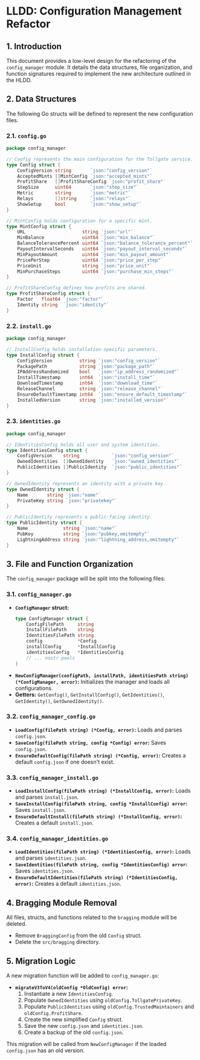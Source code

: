 # LLDD: Configuration Management Refactor

## 1. Introduction

This document provides a low-level design for the refactoring of the `config_manager` module. It details the data structures, file organization, and function signatures required to implement the new architecture outlined in the HLDD.

## 2. Data Structures

The following Go structs will be defined to represent the new configuration files.

### 2.1. `config.go`

```go
package config_manager

// Config represents the main configuration for the Tollgate service.
type Config struct {
	ConfigVersion string       `json:"config_version"`
	AcceptedMints []MintConfig `json:"accepted_mints"`
	ProfitShare   []ProfitShareConfig `json:"profit_share"`
	StepSize      uint64       `json:"step_size"`
	Metric        string       `json:"metric"`
	Relays        []string     `json:"relays"`
	ShowSetup     bool         `json:"show_setup"`
}

// MintConfig holds configuration for a specific mint.
type MintConfig struct {
	URL                     string `json:"url"`
	MinBalance              uint64 `json:"min_balance"`
	BalanceTolerancePercent uint64 `json:"balance_tolerance_percent"`
	PayoutIntervalSeconds   uint64 `json:"payout_interval_seconds"`
	MinPayoutAmount         uint64 `json:"min_payout_amount"`
	PricePerStep            uint64 `json:"price_per_step"`
	PriceUnit               string `json:"price_unit"`
	MinPurchaseSteps        uint64 `json:"purchase_min_steps"`
}

// ProfitShareConfig defines how profits are shared.
type ProfitShareConfig struct {
	Factor   float64 `json:"factor"`
	Identity string  `json:"identity"`
}
```

### 2.2. `install.go`

```go
package config_manager

// InstallConfig holds installation-specific parameters.
type InstallConfig struct {
	ConfigVersion          string `json:"config_version"`
	PackagePath            string `json:"package_path"`
	IPAddressRandomized    bool   `json:"ip_address_randomized"`
	InstallTimestamp       int64  `json:"install_time"`
	DownloadTimestamp      int64  `json:"download_time"`
	ReleaseChannel         string `json:"release_channel"`
	EnsureDefaultTimestamp int64  `json:"ensure_default_timestamp"`
	InstalledVersion       string `json:"installed_version"`
}
```

### 2.3. `identities.go`

```go
package config_manager

// IdentitiesConfig holds all user and system identities.
type IdentitiesConfig struct {
	ConfigVersion    string            `json:"config_version"`
	OwnedIdentities  []OwnedIdentity   `json:"owned_identities"`
	PublicIdentities []PublicIdentity  `json:"public_identities"`
}

// OwnedIdentity represents an identity with a private key.
type OwnedIdentity struct {
	Name       string `json:"name"`
	PrivateKey string `json:"privatekey"`
}

// PublicIdentity represents a public-facing identity.
type PublicIdentity struct {
	Name             string `json:"name"`
	PubKey           string `json:"pubkey,omitempty"`
	LightningAddress string `json:"lightning_address,omitempty"`
}
```

## 3. File and Function Organization

The `config_manager` package will be split into the following files:

### 3.1. `config_manager.go`

- **`ConfigManager` struct:**
  ```go
  type ConfigManager struct {
      ConfigFilePath     string
      InstallFilePath    string
      IdentitiesFilePath string
      config             *Config
      installConfig      *InstallConfig
      identitiesConfig   *IdentitiesConfig
      // ... nostr pools
  }
  ```
- **`NewConfigManager(configPath, installPath, identitiesPath string) (*ConfigManager, error)`:** Initializes the manager and loads all configurations.
- **Getters:** `GetConfig()`, `GetInstallConfig()`, `GetIdentities()`, `GetIdentity()`, `GetOwnedIdentity()`.

### 3.2. `config_manager_config.go`

- **`LoadConfig(filePath string) (*Config, error)`:** Loads and parses `config.json`.
- **`SaveConfig(filePath string, config *Config) error`:** Saves `config.json`.
- **`EnsureDefaultConfig(filePath string) (*Config, error)`:** Creates a default `config.json` if one doesn't exist.

### 3.3. `config_manager_install.go`

- **`LoadInstallConfig(filePath string) (*InstallConfig, error)`:** Loads and parses `install.json`.
- **`SaveInstallConfig(filePath string, config *InstallConfig) error`:** Saves `install.json`.
- **`EnsureDefaultInstall(filePath string) (*InstallConfig, error)`:** Creates a default `install.json`.

### 3.4. `config_manager_identities.go`

- **`LoadIdentities(filePath string) (*IdentitiesConfig, error)`:** Loads and parses `identities.json`.
- **`SaveIdentities(filePath string, config *IdentitiesConfig) error`:** Saves `identities.json`.
- **`EnsureDefaultIdentities(filePath string) (*IdentitiesConfig, error)`:** Creates a default `identities.json`.

## 4. Bragging Module Removal

All files, structs, and functions related to the `bragging` module will be deleted.
- Remove `BraggingConfig` from the old `Config` struct.
- Delete the `src/bragging` directory.

## 5. Migration Logic

A new migration function will be added to `config_manager.go`:

- **`migrateV3ToV4(oldConfig *OldConfig) error`:**
  1.  Instantiate a new `IdentitiesConfig`.
  2.  Populate `OwnedIdentities` using `oldConfig.TollgatePrivateKey`.
  3.  Populate `PublicIdentities` using `oldConfig.TrustedMaintainers` and `oldConfig.ProfitShare`.
  4.  Create the new simplified `Config` struct.
  5.  Save the new `config.json` and `identities.json`.
  6.  Create a backup of the old `config.json`.

This migration will be called from `NewConfigManager` if the loaded `config.json` has an old version.
